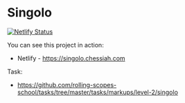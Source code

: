 # Singolo

[![Netlify Status](https://api.netlify.com/api/v1/badges/c959373f-1114-4cac-9db2-b7dd772a36e3/deploy-status)](https://app.netlify.com/sites/singolo-chessiah/deploys)

You can see this project in action:

- Netlify - <https://singolo.chessiah.com>

Task:

- <https://github.com/rolling-scopes-school/tasks/tree/master/tasks/markups/level-2/singolo>
